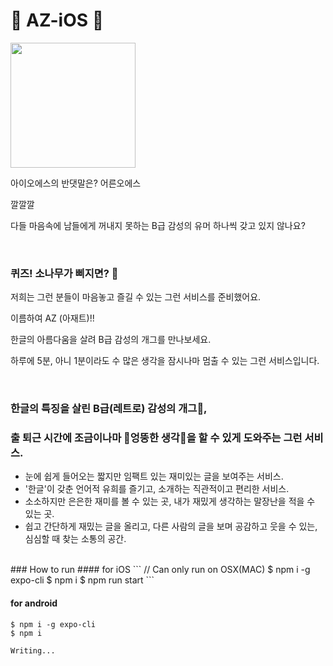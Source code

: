 # 🤣 AZ-iOS 🤣

<img width="200" src="https://user-images.githubusercontent.com/58504556/90659312-7c28e400-e27f-11ea-894e-f9f7733bdd6f.png">

아이오에스의 반댓말은? 어른오에스

깔깔깔

다들 마음속에 남들에게 꺼내지 못하는 B급 감성의 유머 하나씩 갖고 있지 않나요?

<br>

### 퀴즈! 소나무가 삐지면? 🌲

저희는 그런 분들이 마음놓고 즐길 수 있는 그런 서비스를 준비했어요.

이름하여 AZ (아재트)!!

한글의 아름다움을 살려 B급 감성의 개그를 만나보세요.

하루에 5분, 아니 1분이라도 수 많은 생각을 잠시나마 멈출 수 있는 그런 서비스입니다.

<br>

### 한글의 특징을 살린 B급(레트로) 감성의 개그🧀, 
### 출 퇴근 시간에 조금이나마 🍭엉뚱한 생각🍭을 할 수 있게 도와주는 그런 서비스.

- 눈에 쉽게 들어오는 짧지만 임팩트 있는 재미있는 글을 보여주는 서비스.
- '한글'이 갖춘 언어적 유희를 즐기고, 소개하는 직관적이고 편리한 서비스.
- 소소하지만 은은한 재미를 볼 수 있는 곳, 내가 재밌게 생각하는 말장난을 적을 수 있는 곳.
- 쉽고 간단하게 재밌는 글을 올리고, 다른 사람의 글을 보며 공감하고 웃을 수 있는, 심심할 때 찾는 소통의 공간.

<br>
### How to run
#### for iOS
```
// Can only run on OSX(MAC)
$ npm i -g expo-cli
$ npm i
$ npm run start
```

#### for android
```
$ npm i -g expo-cli
$ npm i

Writing...
```
